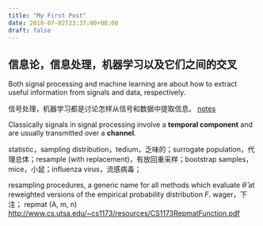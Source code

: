 ```yaml
---
title: "My First Post"
date: 2018-07-02T23:37:00+08:00
draft: false
---
```


## 信息论，信息处理，机器学习以及它们之间的交叉
 Both signal processing and machine learning are about how to extract useful information from
signals and data, respectively.

信号处理，机器学习都是讨论怎样从信号和数据中提取信息。
[notes](http://www.cs.cmu.edu/~aarti/Class/10704_Fall16/lec1.pdf)

Classically signals in signal processing involve a **temporal component** and are usually transmitted over a **channel**.

statistic，sampling distribution，tedium，乏味的；surrogate population，代理总体；resample (with replacement)，有放回重采样；bootstrap samples，mice，小鼠；influenza virus，流感病毒；

resampling procedures, a generic name for all methods which evaluate $\hat{\theta}$ at reweighted versions of the empirical probability distribution $F$.
wager，下注；
repmat (A, m, n)
http://www.cs.utsa.edu/~cs1173/resources/CS1173RepmatFunction.pdf
